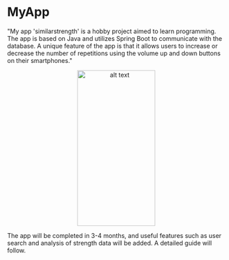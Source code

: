 # MyApp

"My app 'similarstrength' is a hobby project aimed to learn programming. The app is based on Java and utilizes Spring Boot to communicate with the database. A unique feature of the app is that it allows users to increase or decrease the number of repetitions using the volume up and down buttons on their smartphones."
<p align="center">
 <img src="https://github.com/SaschaCoffee/benchsquatdl/assets/42777981/8eb52189-5795-46dc-9634-d85120acc2e0" alt="alt text" width="180" height="360">
 <p>


The app will be completed in 3-4 months, and useful features such as user search and analysis of strength data will be added.
A detailed guide will follow.



